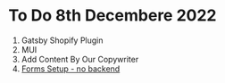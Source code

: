 # To Do 8th Decembere 2022

1. Gatsby Shopify Plugin 
2. MUI 
3. Add Content By Our Copywriter 
4. [Forms Setup - no backend](https://docs.netlify.com/forms/setup/?_ga=2.154371325.496719453.1670446934-1850618817.1668008352)

